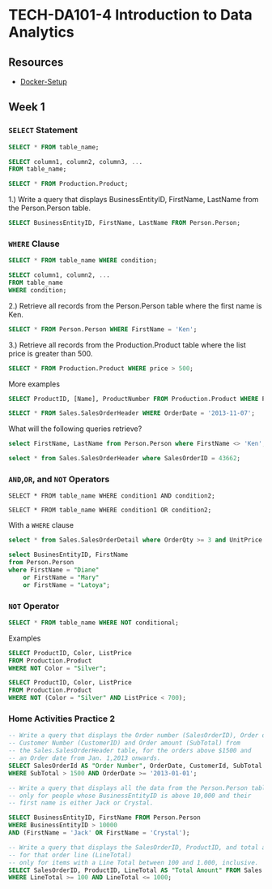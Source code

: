 # TECH-DA101-4 Introduction to Data Analytics  

## Resources 
  - [Docker-Setup](/Docker-Setup/)

## Week 1  
  
### `SELECT` Statement  

```sql
SELECT * FROM table_name;
```

```sql
SELECT column1, column2, column3, ... 
FROM table_name;
```

```sql
SELECT * FROM Production.Product;
```

1.) Write a query that displays BusinessEntityID, FirstName, LastName from the Person.Person table.  
  
```sql
SELECT BusinessEntityID, FirstName, LastName FROM Person.Person;
```

### `WHERE` Clause  
  
```sql
SELECT * FROM table_name WHERE condition;
```

```sql
SELECT column1, column2, ...
FROM table_name
WHERE condition;
```

2.) Retrieve all records from the Person.Person table where the first name is Ken.  
  
```sql
SELECT * FROM Person.Person WHERE FirstName = 'Ken';
```

3.) Retrieve all records from the Production.Product table where the list price is greater than 500.  
  
```sql
SELECT * FROM Production.Product WHERE price > 500;
```

More examples
```sql
SELECT ProductID, [Name], ProductNumber FROM Production.Product WHERE ProductNumber > 'N';

SELECT * FROM Sales.SalesOrderHeader WHERE OrderDate = '2013-11-07';
```

What will the following queries retrieve?
```sql
select FirstName, LastName from Person.Person where FirstName <> 'Ken';

select * from Sales.SalesOrderHeader where SalesOrderID = 43662;
```

### `AND`,`OR`, and `NOT` Operators

```
SELECT * FROM table_name WHERE condition1 AND condition2;

SELECT * FROM table_name WHERE condition1 OR condition2;  
```

With a `WHERE` clause
```sql
select * from Sales.SalesOrderDetail where OrderQty >= 3 and UnitPrice > 1800;

select BusinesEntityID, FirstName
from Person.Person
where FirstName = "Diane"
    or FirstName = "Mary"
    or FirstName = "Latoya";
```

### `NOT` Operator

```sql
SELECT * FROM table_name WHERE NOT conditional;
```

Examples

```sql
SELECT ProductID, Color, ListPrice
FROM Production.Product
WHERE NOT Color = "Silver";

SELECT ProductID, Color, ListPrice
FROM Production.Product
WHERE NOT (Color = "Silver" AND ListPrice < 700);
```

### Home Activities Practice 2  
  
```SQL
-- Write a query that displays the Order number (SalesOrderID), Order date, 
-- Customer Number (CustomerID) and Order amount (SubTotal) from
-- the Sales.SalesOrderHeader table, for the orders above $1500 and 
-- an Order date from Jan. 1,2013 onwards.
SELECT SalesOrderId AS "Order Number", OrderDate, CustomerId, SubTotal from Sales.SalesOrderHeader
WHERE SubTotal > 1500 AND OrderDate >= '2013-01-01';
```

```SQL
-- Write a query that displays all the data from the Person.Person table, 
-- only for people whose BusinessEntityID is above 10,000 and their 
-- first name is either Jack or Crystal.

SELECT BusinessEntityID, FirstName FROM Person.Person 
WHERE BusinessEntityID > 10000 
AND (FirstName = 'Jack' OR FirstName = 'Crystal');
```

```sql
-- Write a query that displays the SalesOrderID, ProductID, and total amount 
-- for that order line (LineTotal) 
-- only for items with a Line Total between 100 and 1.000, inclusive.
SELECT SalesOrderID, ProductID, LineTotal AS "Total Amount" FROM Sales.SalesOrderDetail
WHERE LineTotal >= 100 AND LineTotal <= 1000;
```









